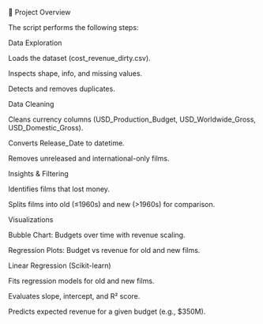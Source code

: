 📂 Project Overview

The script performs the following steps:

Data Exploration

Loads the dataset (cost_revenue_dirty.csv).

Inspects shape, info, and missing values.

Detects and removes duplicates.

Data Cleaning

Cleans currency columns (USD_Production_Budget, USD_Worldwide_Gross, USD_Domestic_Gross).

Converts Release_Date to datetime.

Removes unreleased and international-only films.

Insights & Filtering

Identifies films that lost money.

Splits films into old (≤1960s) and new (>1960s) for comparison.

Visualizations

Bubble Chart: Budgets over time with revenue scaling.

Regression Plots: Budget vs revenue for old and new films.

Linear Regression (Scikit-learn)

Fits regression models for old and new films.

Evaluates slope, intercept, and R² score.

Predicts expected revenue for a given budget (e.g., $350M).